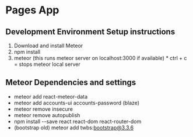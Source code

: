 # Pages App

## Development Environment Setup instructions
  1. Download and install Meteor 
  2. npm install
  3. meteor (this runs meteor server on localhost:3000 if available)
    * ctrl + c = stops meteor local server

## Meteor Dependencies and settings
  * meteor add react-meteor-data
  * meteor add accounts-ui accounts-password (blaze)
  * meteor remove insecure
  * meteor remove autopublish
  * npm install --save react react-dom react-router-dom
  * (bootstrap old) meteor add twbs:bootstrap@3.3.6
